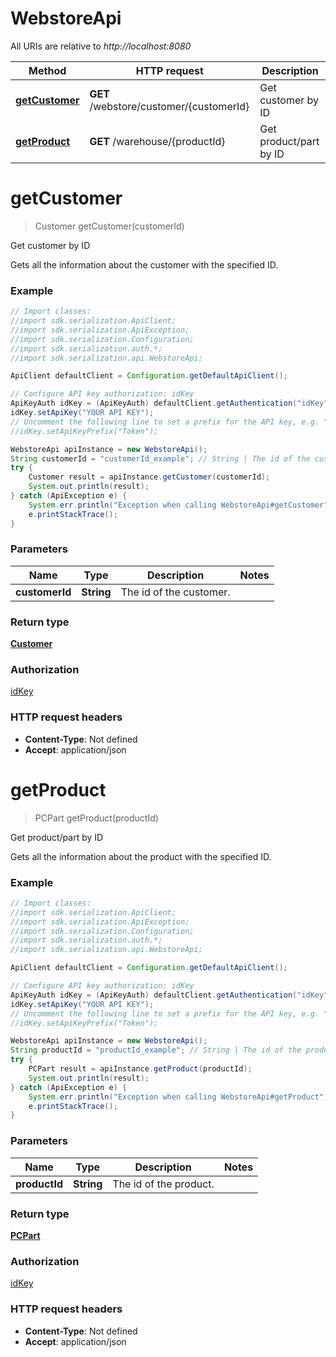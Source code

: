 # WebstoreApi

All URIs are relative to *http://localhost:8080*

Method | HTTP request | Description
------------- | ------------- | -------------
[**getCustomer**](WebstoreApi.md#getCustomer) | **GET** /webstore/customer/{customerId} | Get customer by ID
[**getProduct**](WebstoreApi.md#getProduct) | **GET** /warehouse/{productId} | Get product/part by ID


<a name="getCustomer"></a>
# **getCustomer**
> Customer getCustomer(customerId)

Get customer by ID

Gets all the information about the customer with the specified ID.

### Example
```java
// Import classes:
//import sdk.serialization.ApiClient;
//import sdk.serialization.ApiException;
//import sdk.serialization.Configuration;
//import sdk.serialization.auth.*;
//import sdk.serialization.api.WebstoreApi;

ApiClient defaultClient = Configuration.getDefaultApiClient();

// Configure API key authorization: idKey
ApiKeyAuth idKey = (ApiKeyAuth) defaultClient.getAuthentication("idKey");
idKey.setApiKey("YOUR API KEY");
// Uncomment the following line to set a prefix for the API key, e.g. "Token" (defaults to null)
//idKey.setApiKeyPrefix("Token");

WebstoreApi apiInstance = new WebstoreApi();
String customerId = "customerId_example"; // String | The id of the customer.
try {
    Customer result = apiInstance.getCustomer(customerId);
    System.out.println(result);
} catch (ApiException e) {
    System.err.println("Exception when calling WebstoreApi#getCustomer");
    e.printStackTrace();
}
```

### Parameters

Name | Type | Description  | Notes
------------- | ------------- | ------------- | -------------
 **customerId** | **String**| The id of the customer. |

### Return type

[**Customer**](Customer.md)

### Authorization

[idKey](../README.md#idKey)

### HTTP request headers

 - **Content-Type**: Not defined
 - **Accept**: application/json

<a name="getProduct"></a>
# **getProduct**
> PCPart getProduct(productId)

Get product/part by ID

Gets all the information about the product with the specified ID.

### Example
```java
// Import classes:
//import sdk.serialization.ApiClient;
//import sdk.serialization.ApiException;
//import sdk.serialization.Configuration;
//import sdk.serialization.auth.*;
//import sdk.serialization.api.WebstoreApi;

ApiClient defaultClient = Configuration.getDefaultApiClient();

// Configure API key authorization: idKey
ApiKeyAuth idKey = (ApiKeyAuth) defaultClient.getAuthentication("idKey");
idKey.setApiKey("YOUR API KEY");
// Uncomment the following line to set a prefix for the API key, e.g. "Token" (defaults to null)
//idKey.setApiKeyPrefix("Token");

WebstoreApi apiInstance = new WebstoreApi();
String productId = "productId_example"; // String | The id of the product.
try {
    PCPart result = apiInstance.getProduct(productId);
    System.out.println(result);
} catch (ApiException e) {
    System.err.println("Exception when calling WebstoreApi#getProduct");
    e.printStackTrace();
}
```

### Parameters

Name | Type | Description  | Notes
------------- | ------------- | ------------- | -------------
 **productId** | **String**| The id of the product. |

### Return type

[**PCPart**](PCPart.md)

### Authorization

[idKey](../README.md#idKey)

### HTTP request headers

 - **Content-Type**: Not defined
 - **Accept**: application/json

